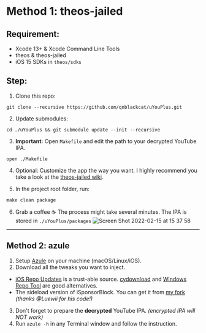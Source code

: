 # Method 1: theos-jailed
## Requirement:
- Xcode 13+ & Xcode Command Line Tools
- theos & theos-jailed
- iOS 15 SDKs in `theos/sdks`

## Step:
1. Clone this repo:
```
git clone --recursive https://github.com/qnblackcat/uYouPlus.git
```
2. Update submodules:
```
cd ./uYouPlus && git submodule update --init --recursive
```

3. **Important:** Open `Makefile` and edit the path to your decrypted YouTube IPA. 
```
open ./Makefile
```

4. Optional: Customize the app the way you want. I highly recommend you take a look at the [theos-jailed wiki](https://github.com/kabiroberai/theos-jailed/wiki/Usage).

5. In the project root folder, run:
```
make clean package
```

6. Grab a coffee ☕️ The process might take several minutes. The IPA is stored in `./uYouPlus/packages`
![Screen Shot 2022-02-15 at 15 37 58](https://user-images.githubusercontent.com/52943116/154024200-f9cf8726-5536-4d68-a649-96649bc99e40.png)

***

## Method 2: azule
1. Setup [Azule](https://github.com/Al4ise/Azule) on your machine (macOS/Linux/iOS).
2. Download all the tweaks you want to inject. 
- [iOS Repo Updates](https://www.ios-repo-updates.com/) is a trust-able source. [cydownload](https://github.com/borishonman/cydownload) and [Windows Repo Tool](https://github.com/SarahH12099/Windows-Repo-Tool) are good alternatives.
- The sideload version of iSponsorBlock. You can get it from [my fork](https://github.com/qnblackcat/iSponsorBlock) _(thanks @Luewii for his code!)_
3. Don't forget to prepare the **decrypted** YouTube IPA. _(encrypted IPA will NOT work)_
4. Run `azule -h` in any Terminal window and follow the instruction.